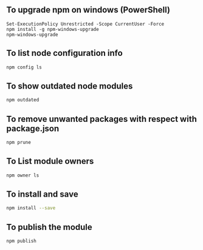 ## To upgrade npm on windows (PowerShell)

```
Set-ExecutionPolicy Unrestricted -Scope CurrentUser -Force
npm install -g npm-windows-upgrade
npm-windows-upgrade
```

## To list node configuration info

```sh
npm config ls
```

## To show outdated node modules

```sh
npm outdated
```
## To remove unwanted packages with respect with package.json

```sh
npm prune
```
## To List module owners

```sh
npm owner ls
```

## To install and save

```sh
npm install --save
```

## To publish the module

```sh
npm publish
```
